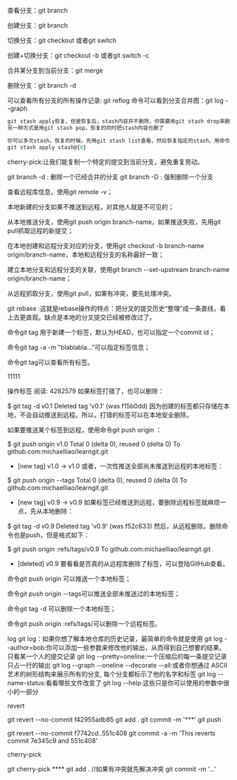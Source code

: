 查看分支：git branch

创建分支：git branch <name>

切换分支：git checkout <name>或者git switch <name>

创建+切换分支：git checkout -b <name>或者git switch -c <name>

合并某分支到当前分支：git merge <name>

删除分支：git branch -d <name>

可以查看所有分支的所有操作记录: git reflog 
命令可以看到分支合并图：git log --graph
```javascript
git stash apply恢复，但是恢复后，stash内容并不删除，你需要用git stash drop来删除
另一种方式是用git stash pop，恢复的同时把stash内容也删了

你可以多次stash，恢复的时候，先用git stash list查看，然后恢复指定的stash，用命令：
git stash apply stash@{0}
```

cherry-pick:让我们能复制一个特定的提交到当前分支，避免重复劳动。

git branch -d <branch>: 删除一个已经合并的分支
git branch -D <branch>: 强制删除一个分支

查看远程库信息，使用git remote -v；

本地新建的分支如果不推送到远程，对其他人就是不可见的；

从本地推送分支，使用git push origin branch-name，如果推送失败，先用git pull抓取远程的新提交；

在本地创建和远程分支对应的分支，使用git checkout -b branch-name origin/branch-name，本地和远程分支的名称最好一致；

建立本地分支和远程分支的关联，使用git branch --set-upstream branch-name origin/branch-name；

从远程抓取分支，使用git pull，如果有冲突，要先处理冲突。

git rebase :这就是rebase操作的特点：把分叉的提交历史“整理”成一条直线，看上去更直观。缺点是本地的分叉提交已经被修改过了。

命令git tag <tagname>用于新建一个标签，默认为HEAD，也可以指定一个commit id；

命令git tag -a <tagname> -m "blablabla..."可以指定标签信息；

命令git tag可以查看所有标签。

 




 11111
  
 
操作标签
阅读: 4282579
如果标签打错了，也可以删除：

$ git tag -d v0.1
Deleted tag 'v0.1' (was f15b0dd)
因为创建的标签都只存储在本地，不会自动推送到远程。所以，打错的标签可以在本地安全删除。

如果要推送某个标签到远程，使用命令git push origin <tagname>：

$ git push origin v1.0
Total 0 (delta 0), reused 0 (delta 0)
To github.com:michaelliao/learngit.git
 * [new tag]         v1.0 -> v1.0
或者，一次性推送全部尚未推送到远程的本地标签：

$ git push origin --tags
Total 0 (delta 0), reused 0 (delta 0)
To github.com:michaelliao/learngit.git
 * [new tag]         v0.9 -> v0.9
如果标签已经推送到远程，要删除远程标签就麻烦一点，先从本地删除：

$ git tag -d v0.9
Deleted tag 'v0.9' (was f52c633)
然后，从远程删除。删除命令也是push，但是格式如下：

$ git push origin :refs/tags/v0.9
To github.com:michaelliao/learngit.git
 - [deleted]         v0.9
要看看是否真的从远程库删除了标签，可以登陆GitHub查看。

命令git push origin <tagname>可以推送一个本地标签；

命令git push origin --tags可以推送全部未推送过的本地标签；

命令git tag -d <tagname>可以删除一个本地标签；

命令git push origin :refs/tags/<tagname>可以删除一个远程标签。


log
git log：如果你想了解本地仓库的历史记录，最简单的命令就是使用
git log --author=bob:你可以添加一些参数来修改他的输出，从而得到自己想要的结果。 只看某一个人的提交记录
git log --pretty=oneline:一个压缩后的每一条提交记录只占一行的输出
git log --graph --oneline --decorate --all:或者你想通过 ASCII 艺术的树形结构来展示所有的分支, 每个分支都标示了他的名字和标签
git log --name-status:看看哪些文件改变了
git log --help:这些只是你可以使用的参数中很小的一部分



revert

 git revert --no-commit f42955adb85
 git add  .
 git commit -m '***'
 git push 

 git revert --no-commit f7742cd..551c408
git commit -a -m 'This reverts commit 7e345c9 and 551c408'


cherry-pick

git cherry-pick ****
git add .  //如果有冲突就先解决冲突
git commit -m '...'
